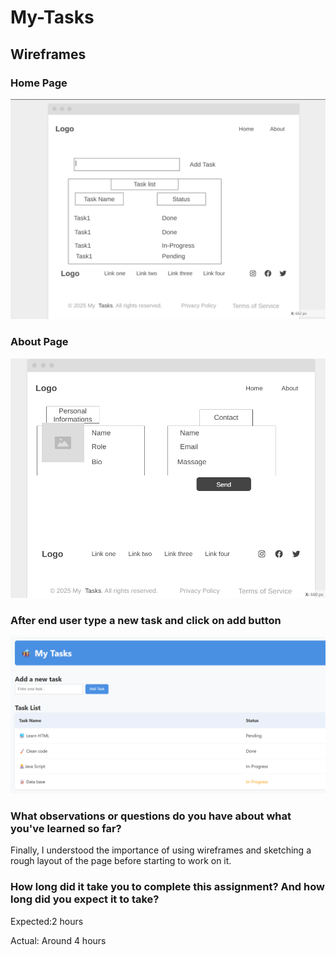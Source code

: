 # My-Tasks

## Wireframes

### Home Page
![Home Wireframe](https://github.com/TasneemALMAHROUQ/My-Tasks/blob/main/wireframe/Home.png)

### About Page
![About Wireframe](https://github.com/TasneemALMAHROUQ/My-Tasks/blob/main/wireframe/About.png)

### After end user type a new task and click on add button 
![Add](https://github.com/TasneemALMAHROUQ/My-Tasks/blob/main/wireframe/AfterAddButton.png)


### What observations or questions do you have about what you've learned so far?
Finally, I understood the importance of using wireframes and sketching a rough layout of the page before starting to work on it.

### How long did it take you to complete this assignment? And how long did you expect it to take?
Expected:2  hours

Actual: Around 4 hours


